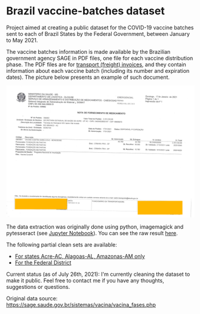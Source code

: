 # Brazil vaccine-batches dataset

Project aimed at creating a public dataset for the COVID-19 vaccine batches sent to each of Brazil States by the Federal Government, between January to May 2021. 

The vaccine batches information is made available by the Brazilian government agency SAGE in PDF files, one file for each vaccine distribution phase. The PDF files are for [transport (freight) invoices](https://en.wikipedia.org/wiki/Transport_document), and they contain information about each vaccine batch (including its number and expiration dates). The picture below presents an example of such document.

![Transportation invoice example](https://raw.githubusercontent.com/mirianbr/vaccine-batches/main/assets/OK-ac_fase1-quality-dpi-depth-bg.png)

The data extraction was originally done using python, imagemagick and pytesseract (see [Jupyter Notebook](https://github.com/mirianbr/vaccine-batches/blob/main/vaccine-batches-dataset.ipynb)). You can see the raw result [here](https://github.com/mirianbr/vaccine-batches/blob/main/csv/batches-raw.csv).

The following partial clean sets are available:
* [For states Acre-AC, Alagoas-AL, Amazonas-AM only](https://github.com/mirianbr/vaccine-batches/blob/main/csv/batches-AC%2C%20AL%2C%20AM.csv)
* [For the Federal District](https://github.com/mirianbr/vaccine-batches/blob/main/csv/batches-DF.csv)

Current status (as of July 26th, 2021): I'm currently cleaning the dataset to make it public. Feel free to contact me if you have any thoughts, suggestions or questions.

Original data source: https://sage.saude.gov.br/sistemas/vacina/vacina_fases.php
